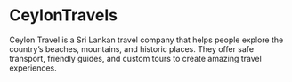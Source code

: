 # CeylonTravels
Ceylon Travel is a Sri Lankan travel company that helps people explore the country’s beaches, mountains, and historic places. They offer safe transport, friendly guides, and custom tours to create amazing travel experiences.
